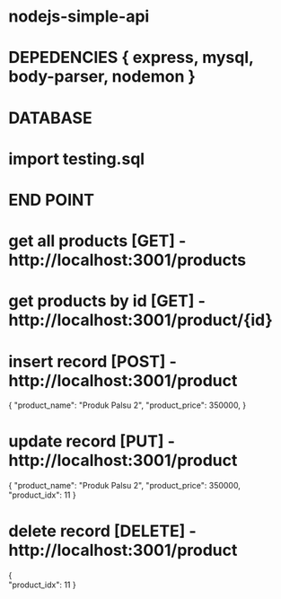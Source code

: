 # nodejs-simple-api

# DEPEDENCIES { express, mysql, body-parser, nodemon }

# DATABASE
# import testing.sql

# END POINT
# get all products [GET] - http://localhost:3001/products
# get products by id [GET] - http://localhost:3001/product/{id}

# insert record [POST] - http://localhost:3001/product
{
	"product_name": "Produk Palsu 2",
	"product_price": 350000,
}

# update record [PUT] - http://localhost:3001/product

{
	"product_name": "Produk Palsu 2",
	"product_price": 350000,
	"product_idx": 11
}

# delete record [DELETE] - http://localhost:3001/product
{	
	"product_idx": 11
}